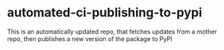 # automated-ci-publishing-to-pypi
This is an automatically updated repo, that fetches updates from a mother repo, then publishes a new version of the package to PyPI
